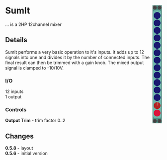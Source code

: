 # SumIt <img align="right" src="images/sumit_100.png">
... is a 2HP 12channel mixer

## Details
SumIt performs a very basic operation to it's inputs. It adds up to 12 signals into one and divides it by the number of connected inputs.
The final result can then be trimmed with a gain knob. The mixed output signal is clamped to -10/10V.  

### I/O
12 inputs  
1 output  

### Controls
__Output Trim__ - trim factor 0..2  

## Changes
__0.5.8__ - layout  
__0.5.6__ - initial version  
